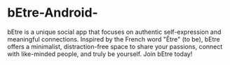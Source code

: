 # bEtre-Android-
bEtre is a unique social app that focuses on authentic self-expression and meaningful connections. Inspired by the French word "Être" (to be), bEtre offers a minimalist, distraction-free space to share your passions, connect with like-minded people, and truly be yourself. Join bEtre today!
